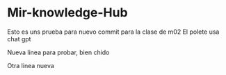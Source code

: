 # Mir-knowledge-Hub


Esto es uns prueba para nuevo commit para la clase de m02 
El polete usa chat gpt

Nueva linea para probar, bien chido

Otra linea nueva